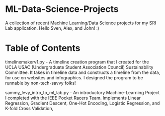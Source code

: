 # ML-Data-Science-Projects
A collection of recent Machine Learning/Data Science projects for my SRI Lab application. Hello Sven, Alex, and John! :)


# Table of Contents

timelinemakerv1.py - A timeline creation program that I created for the UCLA USAC (Undergraduate Student Association Council) Sustainability Committee. It takes in timeline data and constructs a timeline from the data, for use on websites and infographics. I designed the program to be runnable by non-tech-savvy folks!

sammy_levy_intro_to_ml_lab.py - An introductory Machine-Learning Project I completed with the IEEE Pocket Racers Team. Implements Linear Regression, Gradient Descent, One-Hot Encoding, Logistic Regression, and K-fold Cross Validation, 
